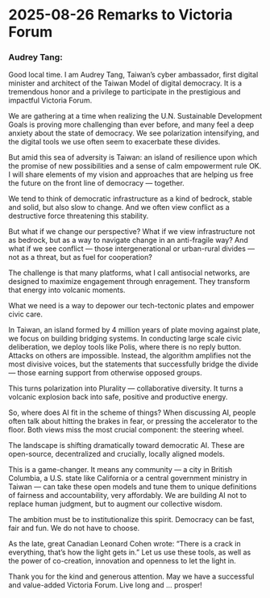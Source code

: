 # 2025-08-26 Remarks to Victoria Forum

### Audrey Tang:

Good local time. I am Audrey Tang, Taiwan’s cyber ambassador, first digital minister and architect of the Taiwan Model of digital democracy. It is a tremendous honor and a privilege to participate in the prestigious and impactful Victoria Forum.

We are gathering at a time when realizing the U.N. Sustainable Development Goals is proving more challenging than ever before, and many feel a deep anxiety about the state of democracy. We see polarization intensifying, and the digital tools we use often seem to exacerbate these divides.

But amid this sea of adversity is Taiwan: an island of resilience upon which the promise of new possibilities and a sense of calm empowerment rule OK. I will share elements of my vision and approaches that are helping us free the future on the front line of democracy — together.


We tend to think of democratic infrastructure as a kind of bedrock, stable and solid, but also slow to change. And we often view conflict as a destructive force threatening this stability.

But what if we change our perspective? What if we view infrastructure not as bedrock, but as a way to navigate change in an anti-fragile way? And what if we see conflict — those intergenerational or urban-rural divides — not as a threat, but as fuel for cooperation?

The challenge is that many platforms, what I call antisocial networks, are designed to maximize engagement through enragement. They transform that energy into volcanic moments.

What we need is a way to depower our tech-tectonic plates and empower civic care.

In Taiwan, an island formed by 4 million years of plate moving against plate, we focus on building bridging systems. In conducting large scale civic deliberation, we deploy tools like Polis, where there is no reply button. Attacks on others are impossible. Instead, the algorithm amplifies not the most divisive voices, but the statements that successfully bridge the divide — those earning support from otherwise opposed groups.

This turns polarization into Plurality — collaborative diversity. It turns a volcanic explosion back into safe, positive and productive energy.

So, where does AI fit in the scheme of things? When discussing AI, people often talk about hitting the brakes in fear, or pressing the accelerator to the floor. Both views miss the most crucial component: the steering wheel.

The landscape is shifting dramatically toward democratic AI. These are open-source, decentralized and crucially, locally aligned models.

This is a game-changer. It means any community — a city in British Columbia, a U.S. state like California or a central government ministry in Taiwan — can take these open models and tune them to unique definitions of fairness and accountability, very affordably. We are building AI not to replace human judgment, but to augment our collective wisdom.

The ambition must be to institutionalize this spirit. Democracy can be fast, fair and fun. We do not have to choose.

As the late, great Canadian Leonard Cohen wrote: “There is a crack in everything, that’s how the light gets in.” Let us use these tools, as well as the power of co-creation, innovation and openness to let the light in.

Thank you for the kind and generous attention. May we have a successful and value-added Victoria Forum. Live long and … prosper!
